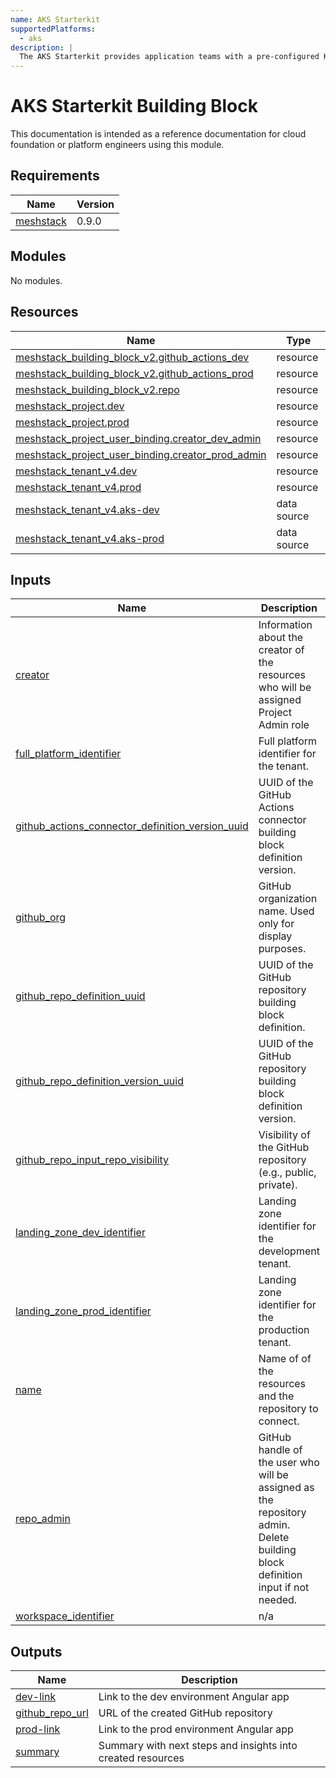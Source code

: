 ```yaml
---
name: AKS Starterkit
supportedPlatforms:
  - aks
description: |
  The AKS Starterkit provides application teams with a pre-configured Kubernetes environment following the organization's best practices. It includes a Git repository, a CI/CD pipeline using GitHub Actions, and a secure container registry integration.
---
```


# AKS Starterkit Building Block

This documentation is intended as a reference documentation for cloud foundation or platform engineers using this module.

<!-- BEGIN_TF_DOCS -->
## Requirements

| Name | Version |
|------|---------|
| <a name="requirement_meshstack"></a> [meshstack](#requirement\_meshstack) | 0.9.0 |

## Modules

No modules.

## Resources

| Name | Type |
|------|------|
| [meshstack_building_block_v2.github_actions_dev](https://registry.terraform.io/providers/meshcloud/meshstack/0.9.0/docs/resources/building_block_v2) | resource |
| [meshstack_building_block_v2.github_actions_prod](https://registry.terraform.io/providers/meshcloud/meshstack/0.9.0/docs/resources/building_block_v2) | resource |
| [meshstack_building_block_v2.repo](https://registry.terraform.io/providers/meshcloud/meshstack/0.9.0/docs/resources/building_block_v2) | resource |
| [meshstack_project.dev](https://registry.terraform.io/providers/meshcloud/meshstack/0.9.0/docs/resources/project) | resource |
| [meshstack_project.prod](https://registry.terraform.io/providers/meshcloud/meshstack/0.9.0/docs/resources/project) | resource |
| [meshstack_project_user_binding.creator_dev_admin](https://registry.terraform.io/providers/meshcloud/meshstack/0.9.0/docs/resources/project_user_binding) | resource |
| [meshstack_project_user_binding.creator_prod_admin](https://registry.terraform.io/providers/meshcloud/meshstack/0.9.0/docs/resources/project_user_binding) | resource |
| [meshstack_tenant_v4.dev](https://registry.terraform.io/providers/meshcloud/meshstack/0.9.0/docs/resources/tenant_v4) | resource |
| [meshstack_tenant_v4.prod](https://registry.terraform.io/providers/meshcloud/meshstack/0.9.0/docs/resources/tenant_v4) | resource |
| [meshstack_tenant_v4.aks-dev](https://registry.terraform.io/providers/meshcloud/meshstack/0.9.0/docs/data-sources/tenant_v4) | data source |
| [meshstack_tenant_v4.aks-prod](https://registry.terraform.io/providers/meshcloud/meshstack/0.9.0/docs/data-sources/tenant_v4) | data source |

## Inputs

| Name | Description | Type | Default | Required |
|------|-------------|------|---------|:--------:|
| <a name="input_creator"></a> [creator](#input\_creator) | Information about the creator of the resources who will be assigned Project Admin role | <pre>object({<br>    type        = string<br>    identifier  = string<br>    displayName = string<br>    username    = optional(string)<br>    email       = optional(string)<br>    euid        = optional(string)<br>  })</pre> | n/a | yes |
| <a name="input_full_platform_identifier"></a> [full\_platform\_identifier](#input\_full\_platform\_identifier) | Full platform identifier for the tenant. | `string` | n/a | yes |
| <a name="input_github_actions_connector_definition_version_uuid"></a> [github\_actions\_connector\_definition\_version\_uuid](#input\_github\_actions\_connector\_definition\_version\_uuid) | UUID of the GitHub Actions connector building block definition version. | `string` | n/a | yes |
| <a name="input_github_org"></a> [github\_org](#input\_github\_org) | GitHub organization name. Used only for display purposes. | `string` | n/a | yes |
| <a name="input_github_repo_definition_uuid"></a> [github\_repo\_definition\_uuid](#input\_github\_repo\_definition\_uuid) | UUID of the GitHub repository building block definition. | `string` | n/a | yes |
| <a name="input_github_repo_definition_version_uuid"></a> [github\_repo\_definition\_version\_uuid](#input\_github\_repo\_definition\_version\_uuid) | UUID of the GitHub repository building block definition version. | `string` | n/a | yes |
| <a name="input_github_repo_input_repo_visibility"></a> [github\_repo\_input\_repo\_visibility](#input\_github\_repo\_input\_repo\_visibility) | Visibility of the GitHub repository (e.g., public, private). | `string` | `"private"` | no |
| <a name="input_landing_zone_dev_identifier"></a> [landing\_zone\_dev\_identifier](#input\_landing\_zone\_dev\_identifier) | Landing zone identifier for the development tenant. | `string` | n/a | yes |
| <a name="input_landing_zone_prod_identifier"></a> [landing\_zone\_prod\_identifier](#input\_landing\_zone\_prod\_identifier) | Landing zone identifier for the production tenant. | `string` | n/a | yes |
| <a name="input_name"></a> [name](#input\_name) | Name of of the resources and the repository to connect. | `string` | n/a | yes |
| <a name="input_repo_admin"></a> [repo\_admin](#input\_repo\_admin) | GitHub handle of the user who will be assigned as the repository admin. Delete building block definition input if not needed. | `string` | `null` | no |
| <a name="input_workspace_identifier"></a> [workspace\_identifier](#input\_workspace\_identifier) | n/a | `string` | n/a | yes |

## Outputs

| Name | Description |
|------|-------------|
| <a name="output_dev-link"></a> [dev-link](#output\_dev-link) | Link to the dev environment Angular app |
| <a name="output_github_repo_url"></a> [github\_repo\_url](#output\_github\_repo\_url) | URL of the created GitHub repository |
| <a name="output_prod-link"></a> [prod-link](#output\_prod-link) | Link to the prod environment Angular app |
| <a name="output_summary"></a> [summary](#output\_summary) | Summary with next steps and insights into created resources |
<!-- END_TF_DOCS -->
